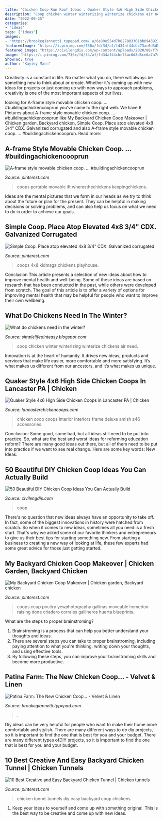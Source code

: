 ```yaml
---
title: "Chicken Coop Run Roof Ideas : Quaker Style 4x6 High Side Chicken Coops In Lancaster Pa"
description: "Coop chicken winter winterizing winterize chickens air need"
date: "2022-09-25"
categories:
- "ideas"
tags: ["ideas"]
images:
- "https://brookegiannetti.typepad.com/.a/6a00e554d7b827883301bb0943921b970d-600wi"
featuredImage: "https://i.pinimg.com/736x/fd/34/af/fd34af44cbc73ac6d3d5ce6a7a741e3b.jpg"
featured_image: "https://civilengdis.com/wp-content/uploads/2020/08/f7cda81aa3c832afb658890d30651a76.jpg"
image: "https://i.pinimg.com/736x/fd/34/af/fd34af44cbc73ac6d3d5ce6a7a741e3b.jpg"
ShowToc: true
author: "Kayley Mann"
---
```



Creativity is a constant in life. No matter what you do, there will always be something new to think about or create. Whether it's coming up with new ideas for projects or just coming up with new ways to approach problems, creativity is one of the most important aspects of our lives.

	

		
looking for A-frame style movable chicken coop. … #buildingachickencooprun you've came to the right web. We have 8 Pictures about A-frame style movable chicken coop. … #buildingachickencooprun like My Backyard Chicken Coop Makeover | Chicken garden, Backyard chicken, Simple Coop. Place atop elevated 4x8 3/4&quot; CDX. Galvanized corrugated and also A-frame style movable chicken coop. … #buildingachickencooprun. Read more:
		
    
## A-frame Style Movable Chicken Coop. … #buildingachickencooprun

<img loading=lazy src="https://i.pinimg.com/736x/fd/34/af/fd34af44cbc73ac6d3d5ce6a7a741e3b.jpg" onerror="this.onerror=null;this.src='https://tse1.mm.bing.net/th?id=OIP.umXBGusNBZSYBMbbZxArmQHaJR&amp;pid=15.1';" alt="A-frame style movable chicken coop. … #buildingachickencooprun">

_Source: pinterest.com_

>coops portable movable ift wheresthechickens keepingchickens. 

	

Ideas are the mental pictures that we form in our heads as we try to think about the future or plan for the present. They can be helpful in making decisions or solving problems, and can also help us focus on what we need to do in order to achieve our goals.

    
## Simple Coop. Place Atop Elevated 4x8 3/4&quot; CDX. Galvanized Corrugated

<img loading=lazy src="https://i.pinimg.com/736x/90/c1/a7/90c1a7f8847c435d34cfd0e7328bcd93.jpg" onerror="this.onerror=null;this.src='https://tse3.mm.bing.net/th?id=OIP.k38IUmxyZQ18Ep3V2OiMqAHaJ3&amp;pid=15.1';" alt="Simple Coop. Place atop elevated 4x8 3/4&quot; CDX. Galvanized corrugated">

_Source: pinterest.com_

>coops 4x8 kidmagz chickens playhouse. 

	

Conclusion
This article presents a selection of new ideas about how to improve mental health and well-being. Some of these ideas are based on research that has been conducted in the past, while others were developed from scratch. The goal of this article is to offer a variety of options for improving mental health that may be helpful for people who want to improve their own wellbeing.

    
## What Do Chickens Need In The Winter?

<img loading=lazy src="http://1.bp.blogspot.com/-AG-seza0h_I/UIgZL-Xh0ZI/AAAAAAAAAWY/c-FURl9FFDM/s1600/chicken-coop-winterize.jpg" onerror="this.onerror=null;this.src='https://tse1.mm.bing.net/th?id=OIP.3CW1H7H3sK7kNPbM4-9f8AHaDz&amp;pid=15.1';" alt="What do chickens need in the winter?">

_Source: simplelifeainteasy.blogspot.com_

>coop chicken winter winterizing winterize chickens air need. 

	

Innovation is at the heart of humanity. It drives new ideas, products and services that make life easier, more comfortable and more satisfying. It’s what makes us different from our ancestors, and it’s what makes us unique.

    
## Quaker Style 4x6 High Side Chicken Coops In Lancaster PA | Chicken

<img loading=lazy src="http://www.lancasterchickencoops.com/images/interiors/interior-5.jpg" onerror="this.onerror=null;this.src='https://tse3.mm.bing.net/th?id=OIP.tOloR5J3nWHNvTOGr0cg6wHaLH&amp;pid=15.1';" alt="Quaker Style 4x6 High Side Chicken Coops in Lancaster PA | Chicken">

_Source: lancasterchickencoops.com_

>chicken coop coops interior interiors frame deluxe amish a46 accessories. 

	

Conclusion: Some good, some bad, but all ideas still need to be put into practice.
So, what are the best and worst ideas for reforming education reform? There are many good ideas out there, but all of them need to be put into practice if we want to see real change. Here are some key words: New Ideas.

    
## 50 Beautiful DIY Chicken Coop Ideas You Can Actually Build

<img loading=lazy src="https://civilengdis.com/wp-content/uploads/2020/08/f7cda81aa3c832afb658890d30651a76.jpg" onerror="this.onerror=null;this.src='https://tse2.mm.bing.net/th?id=OIP.GHj0WsoFHyy1l9psEgi0iAHaHT&amp;pid=15.1';" alt="50 Beautiful DIY Chicken Coop Ideas You Can Actually Build">

_Source: civilengdis.com_

>coop. 

	

There's no question that new ideas always have an opportunity to take off. In fact, some of the biggest innovations in history were hatched from scratch. So when it comes to new ideas, sometimes all you need is a fresh start. That's why we asked some of our favorite thinkers and entrepreneurs to give us their best tips for starting something new. From starting a business to creating a new way of looking at life, these few experts had some great advice for those just getting started.

    
## My Backyard Chicken Coop Makeover | Chicken Garden, Backyard Chicken

<img loading=lazy src="https://i.pinimg.com/736x/81/24/f6/8124f6914ffd595c6b59ec3aa05eebf8.jpg" onerror="this.onerror=null;this.src='https://tse4.mm.bing.net/th?id=OIP.MkYhxo4RwvRNTECiBrb3TwHaE8&amp;pid=15.1';" alt="My Backyard Chicken Coop Makeover | Chicken garden, Backyard chicken">

_Source: pinterest.com_

>coops coup poultry yewphotography gallinas moveable homedoo raising done criadero corrales gallineros huerta blueprints. 

	

What are the steps to proper brainstroming?
1. Brainstroming is a process that can help you better understand your thoughts and ideas.
2. There are several steps you can take to proper brainstroming, including paying attention to what you're thinking, writing down your thoughts, and using effective tools.
3. By following these steps, you can improve your brainstroming skills and become more productive.

    
## Patina Farm: The New Chicken Coop... - Velvet &amp; Linen

<img loading=lazy src="https://brookegiannetti.typepad.com/.a/6a00e554d7b827883301bb0943921b970d-600wi" onerror="this.onerror=null;this.src='https://tse4.mm.bing.net/th?id=OIP.3ZcAeYqrBnewSbjP8PMikwHaJ4&amp;pid=15.1';" alt="Patina Farm: The New Chicken Coop... - Velvet &amp; Linen">

_Source: brookegiannetti.typepad.com_

>. 

	

Diy ideas can be very helpful for people who want to make their home more comfortable and stylish. There are many different ways to do diy projects, so it is important to find the one that is best for you and your budget. There are many different types ofDIY projects, so it is important to find the one that is best for you and your budget.

    
## 10 Best Creative And Easy Backyard Chicken Tunnel | Chicken Tunnels

<img loading=lazy src="https://i.pinimg.com/736x/2f/52/95/2f5295076b3b92ab5097e08c6f9c571e.jpg" onerror="this.onerror=null;this.src='https://tse4.mm.bing.net/th?id=OIP.8hdtvpx5mUmo5NlAGzmWgAHaJ3&amp;pid=15.1';" alt="10 Best Creative and Easy Backyard Chicken Tunnel | Chicken tunnels">

_Source: pinterest.com_

>chicken tunnel tunnels diy easy backyard coop chickens. 

	

1. Keep your ideas to yourself and come up with something original. This is the best way to be creative and come up with new ideas.

